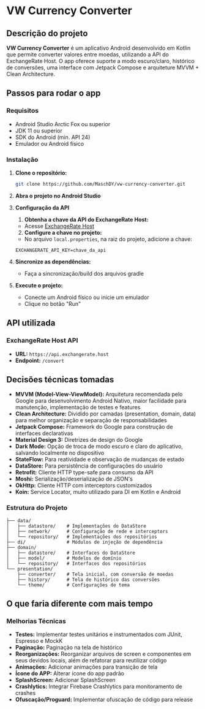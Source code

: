 # VW Currency Converter

## Descrição do projeto

**VW Currency Converter** é um aplicativo Android desenvolvido em Kotlin que permite converter valores entre moedas, utilizando a API do ExchangeRate Host. O app oferece suporte a modo escuro/claro, histórico de conversões, uma interface com Jetpack Compose e arquiteture MVVM + Clean Architecture.

## Passos para rodar o app

### Requisitos
- Android Studio Arctic Fox ou superior
- JDK 11 ou superior
- SDK do Android (min. API 24)
- Emulador ou Android físico

### Instalação
1. **Clone o repositório:**
   ```bash
   git clone https://github.com/MaschDY/vw-currency-converter.git
   ```

2. **Abra o projeto no Android Studio**

3. **Configuração da API**
    1. **Obtenha a chave da API do ExchangeRate Host:**
    - Acesse [ExchangeRate Host](https://exchangerate.host/)

    2. **Configure a chave no projeto:**
    - No arquivo `local.properties`, na raiz do projeto, adicione a chave:
    ```properties
    EXCHANGERATE_API_KEY=chave_da_api
    ```
4. **Sincronize as dependências:**
   - Faça a sincronização/build dos arquivos gradle

5. **Execute o projeto:**
   - Conecte um Android físico ou inicie um emulador
   - Clique no botão "Run"

## API utilizada

### ExchangeRate Host API
- **URL:** `https://api.exchangerate.host`
- **Endpoint:** `/convert`

## Decisões técnicas tomadas

- **MVVM (Model-View-ViewModel):** Arquitetura recomendada pelo Google para desenvolvimento Android Nativo, maior facilidade para manutenção, implementação de testes e features
- **Clean Architecture:** Dividido por camadas (presentation, domain, data) para melhor organização e separação de responsabilidades
- **Jetpack Compose:** Framework do Google para construção de interfaces declarativas
- **Material Design 3:** Diretrizes de design do Google
- **Dark Mode:** Opção de troca de modo escuro e claro do aplicativo, salvando localmente no dispositivo
- **StateFlow:** Para reatividade e observação de mudanças de estado
- **DataStore:** Para persistência de configurações do usuário
- **Retrofit:** Cliente HTTP type-safe para consumo da API
- **Moshi:** Serialização/deserialização de JSON's
- **OkHttp:** Cliente HTTP com interceptors customizados
- **Koin:** Service Locator, muito utilizado para DI em Kotlin e Android

### Estrutura do Projeto
```
├── data/
│   ├── datastore/    # Implementações do DataStore
│   ├── network/      # Configuração de rede e interceptors
│   └── repository/   # Implementações dos repositórios
├── di/               # Módulos de injeção de dependência
├── domain/
│   ├── datastore/    # Interfaces do DataStore
│   ├── model/        # Modelos de domínio
│   └── repository/   # Interfaces dos repositórios
└── presentation/
    ├── converter/    # Tela inicial, com conversão de moedas
    ├── history/      # Tela de histórico das conversões
    └── theme/        # Configurações de tema
```

## O que faria diferente com mais tempo

### Melhorias Técnicas
- **Testes:** Implementar testes unitários e instrumentados com JUnit, Espresso e MockK
- **Paginação:** Paginação na tela de histórico
- **Reorganizações:** Reorganizar arquivos de screen e componentes em seus devidos locais, além de refatorar para reutilizar código
- **Animações:** Adicionar animações para transição de tela
- **Ícone do APP:** Alterar ícone do app padrão
- **SplashScreen:** Adicionar SplashScreen
- **Crashlytics:** Integrar Firebase Crashlytics para monitoramento de crashes
- **Ofuscação/Proguard:** Implementar ofuscação de código para release
